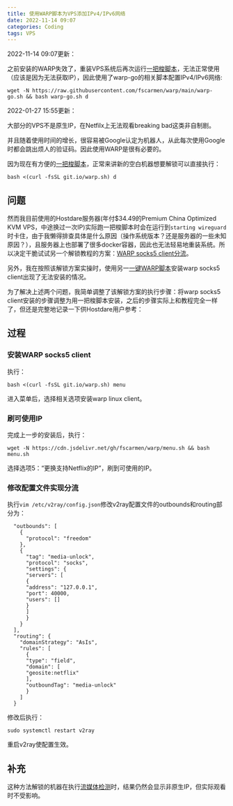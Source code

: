 ```yaml
---
title: 使用WARP脚本为VPS添加IPv4/IPv6网络
date: 2022-11-14 09:07
categories: Coding
tags: VPS
---
```


2022-11-14 09:07更新：

之前安装的WARP失效了，重装VPS系统后再次运行[一把梭脚本][1]，无法正常使用（应该是因为无法获取IP），因此使用了warp-go的相关脚本配置IPv4/IPv6网络:

`wget -N https://raw.githubusercontent.com/fscarmen/warp/main/warp-go.sh && bash warp-go.sh d`

<!-- more -->

2022-01-27 15:55更新：

大部分的VPS不是原生IP，在Netfilx上无法观看breaking bad这类非自制剧。

并且随着使用时间的增长，很容易被Google认定为机器人，从此每次使用Google时都会跳出烦人的验证码。因此使用WARP是很有必要的。

因为现在有方便的[一把梭脚本][1]，正常来讲新的空白机器想要解锁可以直接执行：

`bash <(curl -fsSL git.io/warp.sh) d`

##  问题

然而我目前使用的Hostdare服务器(年付$34.49的Premium China Optimized KVM VPS，中途换过一次IP)实际跑一把梭脚本时会在运行到`starting wireguard`时卡住，由于我懒得排查具体是什么原因（操作系统版本？还是服务器的一些未知原因？），且服务器上也部署了很多docker容器，因此也无法轻易地重装系统。所以决定干脆试试另一个解锁教程的方案：[WARP socks5 client分流][2]。

另外，我在按照该解锁方案实操时，使用另一[一键WARP脚本][3]安装warp socks5 client出现了无法安装的情况。

为了解决上述两个问题，我简单调整了该解锁方案的执行步骤：将warp socks5 client安装的步骤调整为用一把梭脚本安装，之后的步骤实际上和教程完全一样了，但还是完整地记录一下供Hostdare用户参考：

## 过程
### 安装WARP socks5 client

执行：

`bash <(curl -fsSL git.io/warp.sh) menu`

进入菜单后，选择相关选项安装warp linux client。
 
### 刷可使用IP

完成上一步的安装后，执行：

`wget -N https://cdn.jsdelivr.net/gh/fscarmen/warp/menu.sh && bash menu.sh`

选择选项5：“更换支持Netflix的IP”，刷到可使用的IP。

### 修改配置文件实现分流

执行`vim /etc/v2ray/config.json`修改v2ray配置文件的outbounds和routing部分为：

```
  "outbounds": [
    {
      "protocol": "freedom"
    },
    {
      "tag": "media-unlock",
      "protocol": "socks",
      "settings": {
      "servers": [
      {
      "address": "127.0.0.1",
      "port": 40000,
      "users": []
      }
      ]
      }
    }
  ], 
  "routing": {
    "domainStrategy": "AsIs",
    "rules": [
      {
      "type": "field",
      "domain": [
      "geosite:netflix"
      ],
      "outboundTag": "media-unlock"
      }
    ]
  }
```
修改后执行：

`sudo systemctl restart v2ray`

重启v2ray使配置生效。

## 补充

这种方法解锁的机器在执行[流媒体检测][3]时，结果仍然会显示非原生IP，但实际观看时不受影响。

[1]: https://github.com/P3TERX/warp.sh "Cloudflare WARP configuration script"
[2]: https://vpsxb.net/1069/ "继续解锁奈飞（七）-WARP socks5 client分流"
[3]: https://github.com/fscarmen/warp "【WGCF】连接CF WARP为服务器添加IPv4/IPv6网络"
[3]: https://github.com/sjlleo/netflix-verify "NETFLIX-VERIFY"

